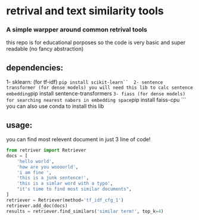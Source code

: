 

# retrival and text similarity tools
### A simple warpper around common retrival tools


this repo is for educational porposes so the code is very basic and super readable (no fancy abstraction)


## dependencies:
 1- sklearn: (for tf-idf)
 ``` pip install scikit-learn`` 
 2- sentence transformer (for dense models)
 you will need this lib to calc sentence embedding
 ```pip install sentence-transformers ```
 3- fiass (for dense models)
  for searching nearest nabors in embedding space
 ```pip install faiss-cpu ```
 you can also use conda to install this lib



## usage:
you can find most relevent document in just 3 line of code!
```python
from retriver import Retriever
docs = [
    'hello world',
    'how are you woooorld',
    'i am fine ',
    'this is a junk sentence!',
    'this is a simlar word with a typo',
    "it's time to find most similar documents",
]
retriever = Retriever(method='tf_idf_cfg_1')
retriever.add_doc(docs)
results = retriever.find_similars('similar term!', top_k=4)
```